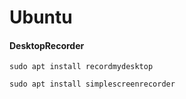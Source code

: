 # Ubuntu



#### DesktopRecorder

```
sudo apt install recordmydesktop

sudo apt install simplescreenrecorder
```

